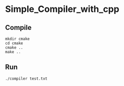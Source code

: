 # Simple_Compiler_with_cpp

## Compile
`mkdir cmake`     
`cd cmake`  
`cmake ..`  
`make ..`

## Run
`./compiler test.txt`
